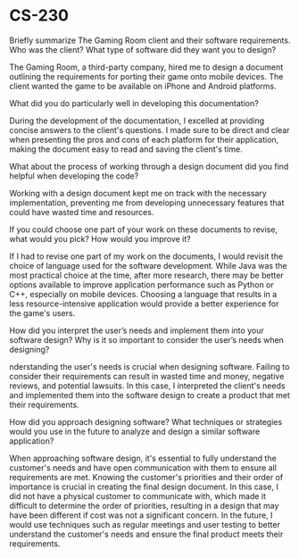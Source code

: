 # CS-230

Briefly summarize The Gaming Room client and their software requirements. Who was the client? What type of software did they want you to design?

The Gaming Room, a third-party company, hired me to design a document outlining the requirements for porting their game onto mobile devices. The client wanted the game to be available on iPhone and Android platforms.

What did you do particularly well in developing this documentation?

During the development of the documentation, I excelled at providing concise answers to the client's questions. I made sure to be direct and clear when presenting the pros and cons of each platform for their application, making the document easy to read and saving the client's time.

What about the process of working through a design document did you find helpful when developing the code?

Working with a design document kept me on track with the necessary implementation, preventing me from developing unnecessary features that could have wasted time and resources.

If you could choose one part of your work on these documents to revise, what would you pick? How would you improve it?

If I had to revise one part of my work on the documents, I would revisit the choice of language used for the software development. While Java was the most practical choice at the time, after more research, there may be better options available to improve application performance such as Python or C++, especially on mobile devices. Choosing a language that results in a less resource-intensive application would provide a better experience for the game's users.

How did you interpret the user’s needs and implement them into your software design? Why is it so important to consider the user’s needs when designing?

nderstanding the user's needs is crucial when designing software. Failing to consider their requirements can result in wasted time and money, negative reviews, and potential lawsuits. In this case, I interpreted the client's needs and implemented them into the software design to create a product that met their requirements.

How did you approach designing software? What techniques or strategies would you use in the future to analyze and design a similar software application?

When approaching software design, it's essential to fully understand the customer's needs and have open communication with them to ensure all requirements are met. Knowing the customer's priorities and their order of importance is crucial in creating the final design document. In this case, I did not have a physical customer to communicate with, which made it difficult to determine the order of priorities, resulting in a design that may have been different if cost was not a significant concern. In the future, I would use techniques such as regular meetings and user testing to better understand the customer's needs and ensure the final product meets their requirements.
